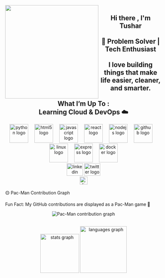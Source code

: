<img align="left" height="300" src="https://media.giphy.com/media/v1.Y2lkPTc5MGI3NjExOHoxenZqcHAwZWg0a3M5eXlib2xjNnBlNnY2a2dxbDlkbDNjcmphMSZlcD12MV9naWZzX3NlYXJjaCZjdD1n/S9d8XB557e8phGLBVS/giphy.gif" />
<h2 align="center">Hi there , I'm Tushar<br><br>🚀 Problem Solver | Tech Enthusiast<br><br>I love building things that make life easier, cleaner, and smarter.<br><br>What I’m Up To :<br>Learning Cloud & DevOps ☁️</h2>
<div align="center"> <img src="https://skillicons.dev/icons?i=py" height="60" alt="python logo" /> <img width="12" /> <img src="https://cdn.jsdelivr.net/gh/devicons/devicon/icons/html5/html5-original.svg" height="60" alt="html5 logo" /> <img width="12" /> <img src="https://cdn.jsdelivr.net/gh/devicons/devicon/icons/javascript/javascript-original.svg" height="60" alt="javascript logo" /> <img width="12" /> <img src="https://cdn.jsdelivr.net/gh/devicons/devicon/icons/react/react-original.svg" height="60" alt="react logo" /> <img width="12" /> <img src="https://cdn.jsdelivr.net/gh/devicons/devicon/icons/nodejs/nodejs-original.svg" height="60" alt="nodejs logo" /> <img width="12" /> <img src="https://skillicons.dev/icons?i=github" height="60" alt="github logo" /> <img width="12" /> <img src="https://cdn.jsdelivr.net/gh/devicons/devicon/icons/linux/linux-original.svg" height="60" alt="linux logo" /> <img width="12" /> <img src="https://cdn.jsdelivr.net/gh/devicons/devicon/icons/express/express-original.svg" height="60" alt="express logo" /> <img width="12" /> <img src="https://cdn.jsdelivr.net/gh/devicons/devicon/icons/docker/docker-original.svg" height="60" alt="docker logo" /> </div>
<div align="center"> <img src="https://raw.githubusercontent.com/maurodesouza/profile-readme-generator/master/src/assets/icons/social/linkedin/default.svg" width="52" height="40" alt="linkedin logo" /> <img src="https://raw.githubusercontent.com/maurodesouza/profile-readme-generator/master/src/assets/icons/social/twitter/default.svg" width="52" height="40" alt="twitter logo" /> </div>
<div align="center"> <img src="https://img.shields.io/static/v1?message=-tusharx18&logo=discord&label=Discord&color=e6e6fa&logoColor=white&labelColor=7289DA&style=for-the-badge" height="25" alt="discord logo" /> </div>
<br clear="both">
🟡 Pac-Man Contribution Graph

Fun Fact: My GitHub contributions are displayed as a Pac-Man game 🍒

<div align="center"><!-- Demo GIF (replace demo.gif with your actual gif file path if you create one) -->

<picture> <source media="(prefers-color-scheme: dark)" srcset="https://raw.githubusercontent.com/tusharx1805/tusharx1805/output/pacman-contribution-graph-dark.svg"> <source media="(prefers-color-scheme: light)" srcset="https://raw.githubusercontent.com/tusharx1805/tusharx1805/output/pacman-contribution-graph.svg"> <img alt="Pac-Man contribution graph" src="https://raw.githubusercontent.com/tusharx1805/tusharx1805/output/pacman-contribution-graph.svg"> </picture> </div>
<br clear="both"><div align="center"> <img src="https://github-readme-stats.vercel.app/api?username=tusharx1805&hide_title=true&hide_rank=true&show_icons=true&include_all_commits=true&count_private=true&disable_animations=false&theme=tokyonight&locale=en&hide_border=true&order=1" height="125" alt="stats graph" /> <img src="https://github-readme-stats.vercel.app/api/top-langs?username=tusharx1805&locale=en&hide_title=false&layout=compact&card_width=320&langs_count=5&theme=tokyonight&hide_border=true&order=2" height="150" alt="languages graph" /> </div>
